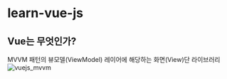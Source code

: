 # learn-vue-js

## Vue는 무엇인가?

MVVM 패턴의 뷰모델(ViewModel) 레이어에 해당하는 화면(View)단 라이브러리              
![vuejs_mvvm](https://user-images.githubusercontent.com/42309919/103294265-df4c3380-4a34-11eb-94de-6efb97a77bc8.PNG)
